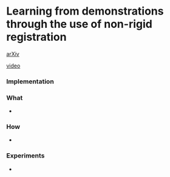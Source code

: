 # Learning from demonstrations through the use of non-rigid registration
[arXiv](https://link.springer.com/chapter/10.1007/978-3-319-28872-7_20)

[video](https://www.youtube.com/watch?v=AJllD3AiSqs)
### Implementation

### What

- 
### How
-

### Experiments
-
